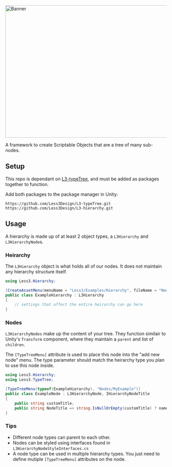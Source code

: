 <img width="1787" height="412" alt="Banner" src="https://github.com/user-attachments/assets/a0e998c5-1e48-4713-bb51-7d5cb153efe9" />

A framework to create Scriptable Objects that are a tree of many sub-nodes.

## Setup
This repo is dependant on [L3-typeTree](https://github.com/Less3Design/L3-typeTree), and must be added as packages together to function.

Add both packages to the package manager in Unity:
```
https://github.com/Less3Design/L3-typeTree.git
https://github.com/Less3Design/L3-hierarchy.git
```

## Usage
A hierarchy is made up of at least 2 object types, a `L3Hierarchy` and `L3HierarchyNode`s.

### Heirarchy

The `L3Hierarchy` object is what holds all of our nodes. It does not maintain any hierarchy structure itself.
```c#
using Less3.Hierarchy;

[CreateAssetMenu(menuName = "Less3/Examples/Hierarchy", fileName = "NewExampleHierarchy", order = 1)]
public class ExampleHierarchy : L3Hierarchy
{
    // settings that affect the entire heirarchy can go here
}
```
### Nodes
`L3HierarchyNodes` make up the content of your tree. They function similair to Unity's `Transform` component, where they maintain a `parent` and list of `children`.

The `[TypeTreeMenu]` attribute is used to place this node into the "add new node" menu. The type parameter should match the heirarchy type you plan to use this node inside.
```c#
using Less3.Hierarchy;
using Less3.TypeTree;

[TypeTreeMenu(typeof(ExampleHierarchy), "Nodes/MyExample")]
public class ExampleNode : L3HierarchyNode, IHierarchyNodeTitle
{
    public string customTitle;
    public string NodeTitle => string.IsNullOrEmpty(customTitle) ? name : customTitle;
}
```

### Tips
- Different node types can parent to each other.
- Nodes can be styled using interfaces found in `L3HierarchyNodeStyleInterfaces.cs`
- A node type can be used in multiple hierarchy types. You just need to define mutiple `[TypeTreeMenu]` attributes on the node.

